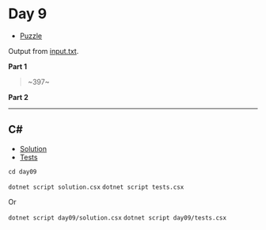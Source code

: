 # Day 9

- [Puzzle](PUZZLE.md)

Output from [input.txt](input.txt).

<!-- Output from [input.txt](day09/input.txt). -->

**Part 1**

> ~397~

**Part 2**

>

---

## C#

- [Solution](solution.csx)
- [Tests](tests.csx)

`cd day09`

`dotnet script solution.csx`
`dotnet script tests.csx`

Or

`dotnet script day09/solution.csx`
`dotnet script day09/tests.csx`
